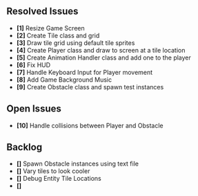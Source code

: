 ## Resolved Issues ##

- **[1]** Resize Game Screen
- **[2]** Create Tile class and grid
- **[3]** Draw tile grid using default tile sprites
- **[4]** Create Player class and draw to screen at a tile location
- **[5]** Create Animation Handler class and add one to the player
- **[6]** Fix HUD
- **[7]** Handle Keyboard Input for Player movement
- **[8]** Add Game Background Music
- **[9]** Create Obstacle class and spawn test instances

## Open Issues ##

- **[10]** Handle collisions between Player and Obstacle

## Backlog ##

- **[]** Spawn Obstacle instances using text file
- **[]** Vary tiles to look cooler
- **[]** Debug Entity Tile Locations
- **[]** 
